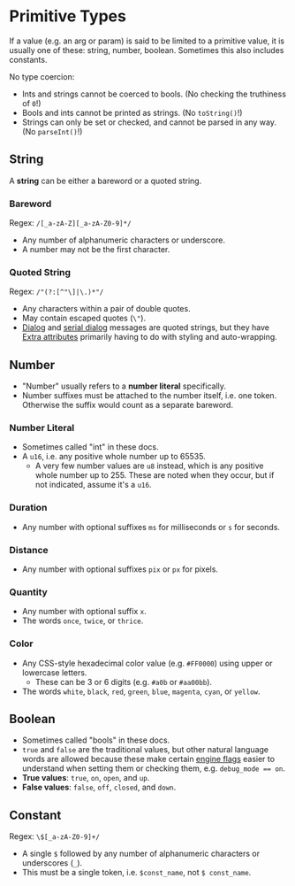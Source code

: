 # Primitive Types

If a value (e.g. an arg or param) is said to be limited to a primitive value, it is usually one of these: string, number, boolean. Sometimes this also includes constants.

No type coercion:

- Ints and strings cannot be coerced to bools. (No checking the truthiness of `0`!)
- Bools and ints cannot be printed as strings. (No `toString()`!)
- Strings can only be set or checked, and cannot be parsed in any way. (No `parseInt()`!)

## String

A **string** can be either a bareword or a quoted string.

### Bareword

Regex: `/[_a-zA-Z][_a-zA-Z0-9]*/`

- Any number of alphanumeric characters or underscore.
- A number may not be the first character.

### Quoted String

Regex: `/"(?:[^"\]|\.)*"/`

- Any characters within a pair of double quotes.
- May contain escaped quotes (`\"`).
- [Dialog](dialogs) and [serial dialog](serial_dialogs) messages are quoted strings, but they have [Extra attributes](dialog_and_serial_dialog_strings) primarily having to do with styling and auto-wrapping.

## Number

- "Number" usually refers to a **number literal** specifically.
- Number suffixes must be attached to the number itself, i.e. one token. Otherwise the suffix would count as a separate bareword.

### Number Literal

- Sometimes called "int" in these docs.
- A `u16`, i.e. any positive whole number up to 65535.
	- A very few number values are `u8` instead, which is any positive whole number up to 255. These are noted when they occur, but if not indicated, assume it's a `u16`.

### Duration

- Any number with optional suffixes `ms` for milliseconds or `s` for seconds.

### Distance

- Any number with optional suffixes `pix` or `px` for pixels.

### Quantity

- Any number with optional suffix `x`.
- The words `once`, `twice`, or `thrice`.

### Color

- Any CSS-style hexadecimal color value (e.g. `#FF0000`) using upper or lowercase letters.
	- These can be 3 or 6 digits (e.g. `#a0b` or `#aa00bb`).
- The words `white`, `black`, `red`, `green`, `blue`, `magenta`, `cyan`, or `yellow`.

## Boolean

- Sometimes called "bools" in these docs.
- `true` and `false` are the traditional values, but other natural language words are allowed because these make certain [engine flags](state#engine-flags) easier to understand when setting them or checking them, e.g. `debug_mode == on`.
- **True values**: `true`, `on`, `open`, and `up`.
- **False values**: `false`, `off`, `closed`, and `down`.

## Constant

Regex: `\$[_a-zA-Z0-9]+/`

- A single `$` followed by any number of alphanumeric characters or underscores (`_`).
- This must be a single token, i.e. `$const_name`, not `$ const_name`.
